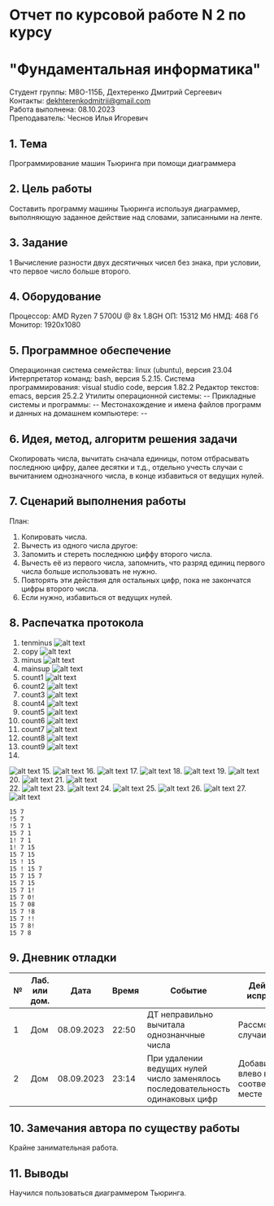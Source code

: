 # Отчет по курсовой работе N 2 по курсу
# "Фундаментальная информатика"

Студент группы: M8О-115Б, Дехтеренко Дмитрий Сергеевич\
Контакты: dekhterenkodmitrii@gmail.com \
Работа выполнена: 08.10.2023\
Преподаватель: Чеснов Илья Игоревич

## 1. Тема

Программирование машин Тьюринга при помощи диаграммера

## 2. Цель работы

Составить программу машины Тьюринга используя диаграммер, выполняющую заданное действие над словами, записанными на ленте.

## 3. Задание

1 Вычисление разности двух десятичных чисел без знака, при условии, что первое число больше второго.

## 4. Оборудование

Процессор: AMD Ryzen 7 5700U @ 8x 1.8GH
ОП: 15312 Мб
НМД: 468 Гб
Монитор: 1920x1080

## 5. Программное обеспечение

Операционная система семейства: linux (ubuntu), версия 23.04
Интерпретатор команд: bash, версия 5.2.15.
Система программирования: visual studio code, версия 1.82.2
Редактор текстов: emacs, версия 25.2.2
Утилиты операционной системы: --
Прикладные системы и программы: --
Местонахождение и имена файлов программ и данных на домашнем компьютере: --

## 6. Идея, метод, алгоритм решения задачи

Скопировать числа, вычитать сначала единицы, потом отбрасывать последнюю цифру, далее десятки и т.д., отдельно учесть случаи с вычитанием однозначного числа, в конце избавиться от ведущих нулей.

## 7. Сценарий выполнения работы

План:
1. Копировать числа.
2. Вычесть из одного числа другое:
3. Запомить и стереть последнюю циффу второго числа.
4. Вычесть её из первого числа, запомнить, что разряд единиц первого числа больше использовать не нужно.
5. Повторять эти действия для остальных цифр, пока не закончатся цифры второго числа.
6. Если нужно, избавиться от ведущих нулей.

## 8. Распечатка протокола
1. tenminus
![alt text](https://github.com/luckyabatur/labs/blob/main/tenminus.png?raw=true)
2. copy
![alt text](https://github.com/luckyabatur/labs/blob/main/copy.png?raw=true)
3. minus
![alt text](https://github.com/luckyabatur/labs/blob/main/minus.png?raw=true)
4. mainsup
![alt text](https://github.com/luckyabatur/labs/blob/main/mainsup.png?raw=true)
5. count1
![alt text](https://github.com/luckyabatur/labs/blob/main/count1.png?raw=true)
6. count2
![alt text](https://github.com/luckyabatur/labs/blob/main/count2.png?raw=true)
7. count3
![alt text](https://github.com/luckyabatur/labs/blob/main/count3.png?raw=true)
8. count4
![alt text](https://github.com/luckyabatur/labs/blob/main/count4.png?raw=true)
9. count5
![alt text](https://github.com/luckyabatur/labs/blob/main/count5.png?raw=true)
10. count6
![alt text](https://github.com/luckyabatur/labs/blob/main/count6.png?raw=true)
11. count7
![alt text](https://github.com/luckyabatur/labs/blob/main/count7.png?raw=true)
12. count8
![alt text](https://github.com/luckyabatur/labs/blob/main/count8.png?raw=true)
13. count9
![alt text](https://github.com/luckyabatur/labs/blob/main/count9.png?raw=true)
14.
![alt text](?raw=true)
15.
![alt text](?raw=true)
16.
![alt text](?raw=true)
17.
![alt text](?raw=true)
18.
![alt text](?raw=true)
19.
![alt text](?raw=true)
20.
![alt text](?raw=true)
21.
 ![alt text](?raw=true)  
22.
![alt text](?raw=true)
23.
![alt text](?raw=true)
24.
![alt text](?raw=true)
25.
![alt text](?raw=true)
26.
![alt text](?raw=true)
27.
![alt text](?raw=true)
```
15 7
!5 7
!5 7 1
15 7 1
1! 7 1
1! 7 15
15 7 15
15 ! 15
15 ! 15 7
15 7 15 7
15 7 15
15 7 1! 
15 7 0!
15 7 08
15 7 !8
15 7 !!
15 7 8!
15 7 8

```

## 9. Дневник отладки

| № | Лаб. или дом. | Дата       | Время     | Событие                                                | Действие по исправлению   | Примечание     |
|---|---------------|------------|-----------|--------------------------------------------------------|---------------------------|----------------|
|1  | Дом           | 08.09.2023 | 22:50     | ДТ неправильно вычитала однознанчные числа | Рассмотрел эти случаи отдельно  |   |
|2  | Дом           | 08.09.2023 | 23:14     | При удалении ведущих нулей число заменялось последовательность одинаковых цифр  | Добавил сдвиг влево в соответствующем месте |  Провёл ещё тесты            |

## 10. Замечания автора по существу работы

Крайне занимательная работа.

## 11. Выводы

Научился пользоваться диаграммером Тьюринга.

